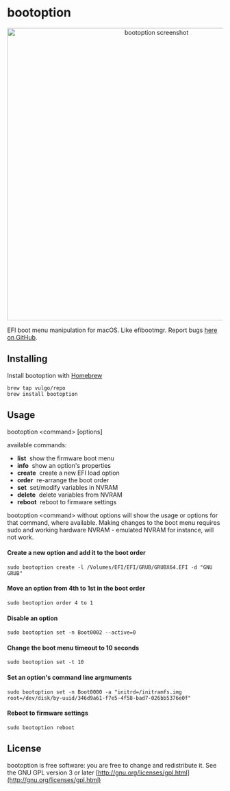 #  bootoption

<p align="center">
<img src="https://github.com/vulgo/bootoption/raw/master/screenshot.png" alt="bootoption screenshot" width="682" />
</p>

EFI boot menu manipulation for macOS. Like efibootmgr. Report bugs [here on GitHub](https://github.com/vulgo/bootoption/issues).

## Installing

Install bootoption with [Homebrew](https://brew.sh)

```
brew tap vulgo/repo
brew install bootoption
```

## Usage

bootoption \<command> [options]

available commands:

- <strong>list</strong>&nbsp;&nbsp;show the firmware boot menu
- <strong>info</strong>&nbsp;&nbsp;show an option's properties
- <strong>create</strong>&nbsp;&nbsp;create a new EFI load option
- <strong>order</strong>&nbsp;&nbsp;re-arrange the boot order
- <strong>set</strong>&nbsp;&nbsp;set/modify variables in NVRAM
- <strong>delete</strong>&nbsp;&nbsp;delete variables from NVRAM
- <strong>reboot</strong>&nbsp;&nbsp;reboot to firmware settings

bootoption \<command> without options will show the usage or options for that command, where available. Making changes to the boot menu requires sudo and working hardware NVRAM - emulated NVRAM for instance, will not work.


#### Create a new option and add it to the boot order

```
sudo bootoption create -l /Volumes/EFI/EFI/GRUB/GRUBX64.EFI -d "GNU GRUB"
```

#### Move an option from 4th to 1st in the boot order

```
sudo bootoption order 4 to 1
```

#### Disable an option

```
sudo bootoption set -n Boot0002 --active=0
```

#### Change the boot menu timeout to 10 seconds

```
sudo bootoption set -t 10
```

#### Set an option's command line argmuments

```
sudo bootoption set -n Boot0000 -a "initrd=/initramfs.img root=/dev/disk/by-uuid/346d9a61-f7e5-4f58-bad7-026bb5376e0f"
```

#### Reboot to firmware settings

```
sudo bootoption reboot
```

## License

bootoption is free software: you are free to change and redistribute it. See the GNU GPL version 3 or later [http://gnu.org/licenses/gpl.html](http://gnu.org/licenses/gpl.html)
